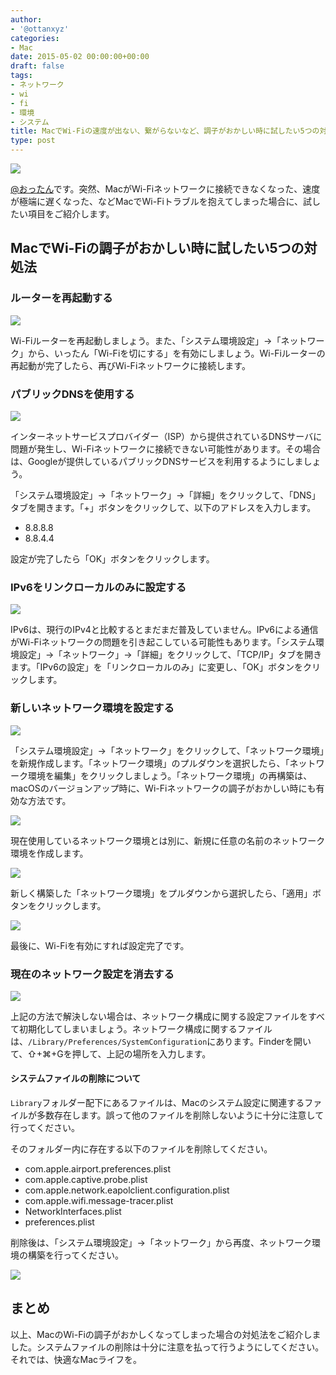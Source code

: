 ```yaml
---
author:
- '@ottanxyz'
categories:
- Mac
date: 2015-05-02 00:00:00+00:00
draft: false
tags:
- ネットワーク
- wi
- fi
- 環境
- システム
title: MacでWi-Fiの速度が出ない、繋がらないなど、調子がおかしい時に試したい5つの対処法
type: post
---
```


![](150502-5544325658139.jpg)






[@おったん](https://twitter.com/ottanxyz)です。突然、MacがWi-Fiネットワークに接続できなくなった、速度が極端に遅くなった、などMacでWi-Fiトラブルを抱えてしまった場合に、試したい項目をご紹介します。





## MacでWi-Fiの調子がおかしい時に試したい5つの対処法





### ルーターを再起動する





![](150502-554435a0ebb50.png)






Wi-Fiルーターを再起動しましょう。また、「システム環境設定」→「ネットワーク」から、いったん「Wi-Fiを切にする」を有効にしましょう。Wi-Fiルーターの再起動が完了したら、再びWi-Fiネットワークに接続します。





### パブリックDNSを使用する





![](150502-554435a3e36a9.png)






インターネットサービスプロバイダー（ISP）から提供されているDNSサーバに問題が発生し、Wi-Fiネットワークに接続できない可能性があります。その場合は、Googleが提供しているパブリックDNSサービスを利用するようにしましょう。





「システム環境設定」→「ネットワーク」→「詳細」をクリックして、「DNS」タブを開きます。「+」ボタンをクリックして、以下のアドレスを入力します。






  * 8.8.8.8
  * 8.8.4.4




設定が完了したら「OK」ボタンをクリックします。





### IPv6をリンクローカルのみに設定する





![](150502-554435a66eb8e.png)






IPv6は、現行のIPv4と比較するとまだまだ普及していません。IPv6による通信がWi-Fiネットワークの問題を引き起こしている可能性もあります。「システム環境設定」→「ネットワーク」→「詳細」をクリックして、「TCP/IP」タブを開きます。「IPv6の設定」を「リンクローカルのみ」に変更し、「OK」ボタンをクリックします。





### 新しいネットワーク環境を設定する





![](150502-554435a956ce5.png)






「システム環境設定」→「ネットワーク」をクリックして、「ネットワーク環境」を新規作成します。「ネットワーク環境」のプルダウンを選択したら、「ネットワーク環境を編集」をクリックしましょう。「ネットワーク環境」の再構築は、macOSのバージョンアップ時に、Wi-Fiネットワークの調子がおかしい時にも有効な方法です。





![](150502-554435ac4d8a0.png)






現在使用しているネットワーク環境とは別に、新規に任意の名前のネットワーク環境を作成します。





![](150502-55443c620e427.png)






新しく構築した「ネットワーク環境」をプルダウンから選択したら、「適用」ボタンをクリックします。





![](150502-55443c656c05b.png)






最後に、Wi-Fiを有効にすれば設定完了です。





### 現在のネットワーク設定を消去する





![](150502-55443d448791b.png)






上記の方法で解決しない場合は、ネットワーク構成に関する設定ファイルをすべて初期化してしまいましょう。ネットワーク構成に関するファイルは、`/Library/Preferences/SystemConfiguration`にあります。Finderを開いて、⇧+⌘+Gを押して、上記の場所を入力します。








#### システムファイルの削除について




`Library`フォルダー配下にあるファイルは、Macのシステム設定に関連するファイルが多数存在します。誤って他のファイルを削除しないように十分に注意して行ってください。








そのフォルダー内に存在する以下のファイルを削除してください。






  * com.apple.airport.preferences.plist
  * com.apple.captive.probe.plist
  * com.apple.network.eapolclient.configuration.plist
  * com.apple.wifi.message-tracer.plist
  * NetworkInterfaces.plist
  * preferences.plist




削除後は、「システム環境設定」→「ネットワーク」から再度、ネットワーク環境の構築を行ってください。





![](150502-554464bb4e43a.png)






## まとめ





以上、MacのWi-Fiの調子がおかしくなってしまった場合の対処法をご紹介しました。システムファイルの削除は十分に注意を払って行うようにしてください。それでは、快適なMacライフを。